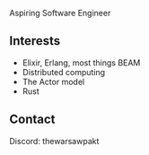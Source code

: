 Aspiring Software Engineer

## Interests
- Elixir, Erlang, most things BEAM
- Distributed computing
- The Actor model
- Rust

## Contact

Discord: thewarsawpakt
